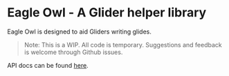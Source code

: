 # Eagle Owl - A Glider helper library

Eagle Owl is designed to aid Gliders writing glides.

> Note: This is a WIP. All code is temporary. Suggestions and feedback is welcome through Github issues.

API docs can be found [here](https://github.com/mrthankyou/glider-helper-library/blob/main/API.md).